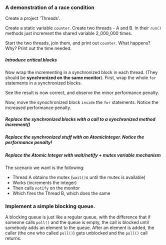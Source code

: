 ### A demonstration of a race condition
Create a project 'Threads'.

Create a static variable `counter`.
Create two threads - A and B.
In their `run()` methods just increment the shared variable 2_000_000 times.

Start the two threads, join them, and print out `counter`. What happens? Why?
Print out the time needed.

##### Introduce critical blocks
Now wrap the incrementing in a synchronized block in each thread. (They should be **synchronized on the same monitor**).
First, wrap the whole `for` statements in a synchronized blocks.

See the result is now correct, and observe the minor performance penalty.

Now, move the synochronized block `inside` the `for` statements.
Notice the increased performance penalty.


##### Replace the synchronized blocks with a call to a synchronized method increment()

##### Replace the synchronized stuff with an AtomicInteger. Notice the performance penalty!

##### Replace the Atomic Integer with wait/notify + mutex variable mechanism
The scenario we want is the following:
- Thread A obtains the mutex (`wait()`s until the mutex is available) 
- Works (increments the integer) 
- Then calls `notify` on the monitor 
- Which fires the Thread B, which does the same 


### Implement a simple blocking queue.
A blocking queue is just like a regular queue, with the difference that if someone calls `poll()` and the queue is empty, the call is blocked until somebody adds an element to the queue. After an element is added, the caller (the one who called `poll()`) gets unblocked and the `poll()` call returns.
